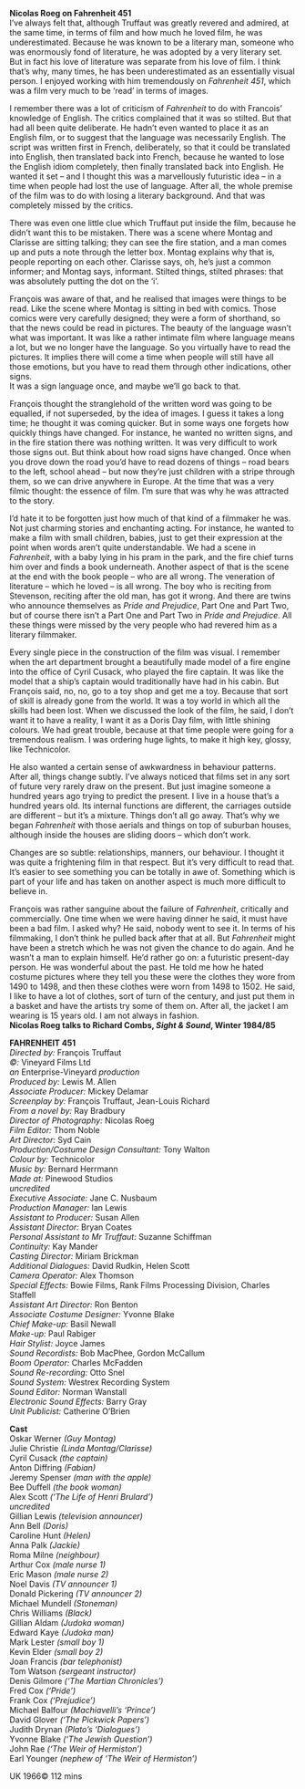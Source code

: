 
**Nicolas Roeg on Fahrenheit 451**<br>
I’ve always felt that, although Truffaut was greatly revered and admired, at the same time, in terms of film and how much he loved film, he was underestimated. Because he was known to be a literary man, someone who was enormously fond of literature, he was adopted by a very literary set. But in fact his love of literature was separate from his love of film. I think that’s why, many times, he has been underestimated as an essentially visual person. I enjoyed working with him tremendously on _Fahrenheit 451_, which was a film very much to be ‘read’ in terms of images.

I remember there was a lot of criticism of _Fahrenheit_ to do with Francois’ knowledge of English. The critics complained that it was so stilted. But that had all been quite deliberate. He hadn’t even wanted to place it as an English film, or to suggest that the language was necessarily English. The script was written first in French, deliberately, so that it could be translated into English, then translated back into French, because he wanted to lose the English idiom completely, then finally translated back into English. He wanted it set – and I thought this was a marvellously futuristic idea – in a time when people had lost the use of language. After all, the whole premise of the film was to do with losing a literary background. And that was completely missed by the critics.

There was even one little clue which Truffaut put inside the film, because he didn’t want this to be mistaken. There was a scene where Montag and Clarisse are sitting talking; they can see the fire station, and a man comes up and puts a note through the letter box. Montag explains why that is, people reporting on each other. Clarisse says, oh, he’s just a common informer; and Montag says, informant. Stilted things, stilted phrases: that was absolutely putting the dot on the ‘i’.

François was aware of that, and he realised that images were things to be read. Like the scene where Montag is sitting in bed with comics. Those comics were very carefully designed; they were a form of shorthand, so that the news could be read in pictures. The beauty of the language wasn’t what was important. It was like a rather intimate film where language means a lot, but we no longer have the language. So you virtually have to read the pictures. It implies there will come a time when people will still have all those emotions, but you have to read them through other indications, other signs.  
It was a sign language once, and maybe we’ll go back to that.

François thought the stranglehold of the written word was going to be equalled, if not superseded, by the idea of images. I guess it takes a long time; he thought it was coming quicker. But in some ways one forgets how quickly things have changed. For instance, he wanted no written signs, and in the fire station there was nothing written. It was very difficult to work those signs out. But think about how road signs have changed. Once when you drove down the road you’d have to read dozens of things – road bears to the left, school ahead – but now they’re just children with a stripe through them, so we can drive anywhere in Europe. At the time that was a very filmic thought: the essence of film. I’m sure that was why he was attracted to the story.

I’d hate it to be forgotten just how much of that kind of a filmmaker he was. Not just charming stories and enchanting acting. For instance, he wanted to make a film with small children, babies, just to get their expression at the point when words aren’t quite understandable. We had a scene in _Fahrenheit_, with a baby lying in his pram in the park, and the fire chief turns him over and finds a book underneath. Another aspect of that is the scene at the end with the book people – who are all wrong. The veneration of literature – which he loved – is all wrong. The boy who is reciting from Stevenson, reciting after the old man, has got it wrong. And there are twins who announce themselves as _Pride and Prejudice_, Part One and Part Two, but of course there isn’t a Part One and Part Two in _Pride and Prejudice_. All these things were missed by the very people who had revered him as a literary filmmaker.

Every single piece in the construction of the film was visual. I remember when the art department brought a beautifully made model of a fire engine into the office of Cyril Cusack, who played the fire captain. It was like the model that a ship’s captain would traditionally have had in his cabin. But François said, no, no, go to a toy shop and get me a toy. Because that sort of skill is already gone from the world. It was a toy world in which all the skills had been lost. When we discussed the look of the film, he said, I don’t want it to have a reality, I want it as a Doris Day film, with little shining colours. We had great trouble, because at that time people were going for a tremendous realism. I was ordering huge lights, to make it high key, glossy, like Technicolor.

He also wanted a certain sense of awkwardness in behaviour patterns. After all, things change subtly. I’ve always noticed that films set in any sort of future very rarely draw on the present. But just imagine someone a hundred years ago trying to predict the present. I live in a house that’s a hundred years old. Its internal functions are different, the carriages outside are different – but it’s a mixture. Things don’t all go away. That’s why we began _Fahrenheit_ with those aerials and things on top of suburban houses, although inside the houses are sliding doors – which don’t work.

Changes are so subtle: relationships, manners, our behaviour. I thought it was quite a frightening film in that respect. But it’s very difficult to read that. It’s easier to see something you can be totally in awe of. Something which is part of your life and has taken on another aspect is much more difficult to believe in.

François was rather sanguine about the failure of _Fahrenheit_, critically and commercially. One time when we were having dinner he said, it must have been a bad film. I asked why? He said, nobody went to see it. In terms of his filmmaking, I don’t think he pulled back after that at all. But _Fahrenheit_ might have been a stretch which he was not given the chance to do again. And he wasn’t a man to explain himself. He’d rather go on: a futuristic present-day person. He was wonderful about the past. He told me how he hated costume pictures where they tell you these were the clothes they wore from 1490 to 1498, and then these clothes were worn from 1498 to 1502. He said, I like to have a lot of clothes, sort of turn of the century, and just put them in a basket and have the artists try some of them on. After all, the jacket I am wearing is 15 years old. I am not always in fashion.<br>
**Nicolas Roeg talks to Richard Combs, _Sight & Sound_, Winter 1984/85**<br>

**FAHRENHEIT 451**<br>
_Directed by:_ François Truffaut<br>
_©:_ Vineyard Films Ltd<br>
_an_ Enterprise-Vineyard _production_<br>
_Produced by:_ Lewis M. Allen<br>
_Associate Producer:_ Mickey Delamar<br>
_Screenplay by:_ François Truffaut, Jean-Louis Richard<br>
_From a novel by:_ Ray Bradbury<br>
_Director of Photography:_ Nicolas Roeg<br>
_Film Editor:_ Thom Noble<br>
_Art Director:_ Syd Cain<br>
_Production/Costume Design Consultant:_ Tony Walton<br>
_Colour by:_ Technicolor<br>
_Music by:_ Bernard Herrmann<br>
_Made at:_ Pinewood Studios<br>
_uncredited_<br>
_Executive Associate:_ Jane C. Nusbaum<br>
_Production Manager:_ Ian Lewis<br>
_Assistant to Producer:_ Susan Allen<br>
_Assistant Director:_ Bryan Coates<br>
_Personal Assistant to Mr Truffaut:_ Suzanne Schiffman<br>
_Continuity:_ Kay Mander<br>
_Casting Director:_ Miriam Brickman<br>
_Additional Dialogues:_ David Rudkin, Helen Scott<br>
_Camera Operator:_ Alex Thomson<br>
_Special Effects:_ Bowie Films, Rank Films Processing Division, Charles Staffell<br>
_Assistant Art Director:_ Ron Benton<br>
_Associate Costume Designer:_ Yvonne Blake<br>
_Chief Make-up:_ Basil Newall<br>
_Make-up:_ Paul Rabiger<br>
_Hair Stylist:_ Joyce James<br>
_Sound Recordists:_ Bob MacPhee, Gordon McCallum<br>
_Boom Operator:_ Charles McFadden<br>
_Sound Re-recording:_ Otto Snel<br>
_Sound System:_ Westrex Recording System<br>
_Sound Editor:_ Norman Wanstall<br>
_Electronic Sound Effects:_ Barry Gray<br>
_Unit Publicist:_ Catherine O’Brien<br>

**Cast**<br>
Oskar Werner _(Guy Montag)_<br>
Julie Christie _(Linda Montag/Clarisse)_<br>
Cyril Cusack _(the captain)_<br>
Anton Diffring _(Fabian)_<br>
Jeremy Spenser _(man with the apple)_<br>
Bee Duffell _(the book woman)_<br>
Alex Scott _(‘The Life of Henri Brulard’)_<br>
_uncredited_<br>
Gillian Lewis _(television announcer)_<br>
Ann Bell _(Doris)_<br>
Caroline Hunt _(Helen)_<br>
Anna Palk _(Jackie)_<br>
Roma Milne _(neighbour)_<br>
Arthur Cox _(male nurse 1)_<br>
Eric Mason _(male nurse 2)_<br>
Noel Davis _(TV announcer 1)_<br>
Donald Pickering _(TV announcer 2)_<br>
Michael Mundell _(Stoneman)_<br>
Chris Williams _(Black)_<br>
Gillian Aldam _(Judoka woman)_<br>
Edward Kaye _(Judoka man)_<br>
Mark Lester _(small boy 1)_<br>
Kevin Elder _(small boy 2)_<br>
Joan Francis _(bar telephonist)_<br>
Tom Watson _(sergeant instructor)_<br>
Denis Gilmore _(‘The Martian Chronicles’)_<br>
Fred Cox _(‘Pride’)_<br>
Frank Cox _(‘Prejudice’)_<br>
Michael Balfour _(Machiavelli’s ‘Prince’)_<br>
David Glover _(‘The Pickwick Papers’)_<br>
Judith Drynan _(Plato’s ‘Dialogues’)_<br>
Yvonne Blake _(‘The Jewish Question’)_<br>
John Rae _(‘The Weir of Hermiston’)_<br>
Earl Younger _(nephew of ‘The Weir of Hermiston’)_

UK 1966©
112 mins
<!--stackedit_data:
eyJoaXN0b3J5IjpbLTIwMzA4ODc3OTddfQ==
-->
